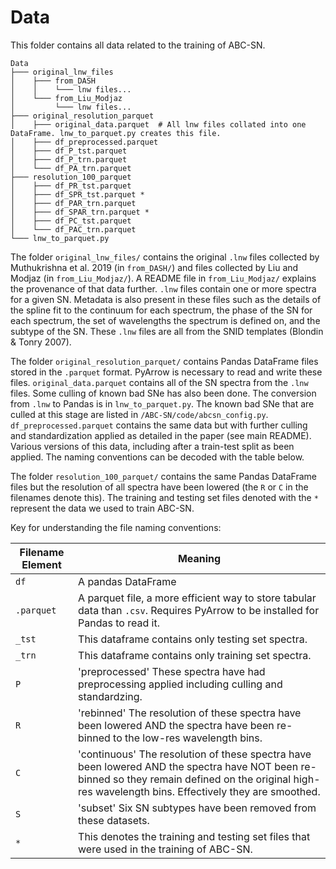 # Data

This folder contains all data related to the training of ABC-SN.

```
Data
├─── original_lnw_files
│    ├─── from_DASH
│    │    └─── lnw files...
│    └─── from_Liu_Modjaz
│         └─── lnw files...
├─── original_resolution_parquet
│    ├─── original_data.parquet  # All lnw files collated into one DataFrame. lnw_to_parquet.py creates this file.
│    ├─── df_preprocessed.parquet
│    ├─── df_P_tst.parquet
│    ├─── df_P_trn.parquet
│    └─── df_PA_trn.parquet
├─── resolution_100_parquet
│    ├─── df_PR_tst.parquet
│    ├─── df_SPR_tst.parquet *
│    ├─── df_PAR_trn.parquet
│    ├─── df_SPAR_trn.parquet *
│    ├─── df_PC_tst.parquet
│    └─── df_PAC_trn.parquet
└─── lnw_to_parquet.py
```

The folder `original_lnw_files/` contains the original `.lnw` files collected by Muthukrishna et al. 2019 (in `from_DASH/`) and files collected by Liu and Modjaz (in `from_Liu_Modjaz/`). A README file in `from_Liu_Modjaz/` explains the provenance of that data further. `.lnw` files contain one or more spectra for a given SN. Metadata is also present in these files such as the details of the spline fit to the continuum for each spectrum, the phase of the SN for each spectrum, the set of wavelengths the spectrum is defined on, and the subtype of the SN. These `.lnw` files are all from the SNID templates (Blondin & Tonry 2007).

The folder `original_resolution_parquet/` contains Pandas DataFrame files stored in the `.parquet` format. PyArrow is necessary to read and write these files. `original_data.parquet` contains all of the SN spectra from the `.lnw` files. Some culling of known bad SNe has also been done. The conversion from `.lnw` to Pandas is in `lnw_to_parquet.py`. The known bad SNe that are culled at this stage are listed in `/ABC-SN/code/abcsn_config.py`. `df_preprocessed.parquet` contains the same data but with further culling and standardization applied as detailed in the paper (see main README). Various versions of this data, including after a train-test split as been applied. The naming conventions can be decoded with the table below.

The folder `resolution_100_parquet/` contains the same Pandas DataFrame files but the resolution of all spectra have been lowered (the `R` or `C` in the filenames denote this). The training and testing set files denoted with the `*` represent the data we used to train ABC-SN.

Key for understanding the file naming conventions:

| Filename Element | Meaning |
| ------------ | --- |
| `df`         | A pandas DataFrame |
| `.parquet`   | A parquet file, a more efficient way to store tabular data than `.csv`. Requires PyArrow to be installed for Pandas to read it. |
| `_tst`       | This dataframe contains only testing set spectra. |
| `_trn`       | This dataframe contains only training set spectra. |
| `P`          | 'preprocessed' These spectra have had preprocessing applied including culling and standardzing. |
| `R`          | 'rebinned' The resolution of these spectra have been lowered AND the spectra have been re-binned to the low-res wavelength bins. |
| `C`          | 'continuous' The resolution of these spectra have been lowered AND the spectra have NOT been re-binned so they remain defined on the original high-res wavelength bins. Effectively they are smoothed. |
| `S`          | 'subset' Six SN subtypes have been removed from these datasets.|
| `*`          | This denotes the training and testing set files that were used in the training of ABC-SN. |

